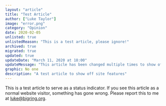 ```yaml
---
layout: "article"
title: "Test Article"
author: ["Luke Taylor"]
image: "error.png"
category: "Opinion"
date: 2020-02-05
unlisted: true
unlistedReason: "This is a test article, please ignore!"
archived: true
migrated: true
updated: true
updateDate: "March 11, 2020 at 18:00"
updateMessage: "This article has been changed multiple times to show off certain features"
graphic: No one
description: "A test article to show off site features"
---
```

This is a test article to serve as a status indicator. If you see this article as a normal website visitor, something has gone wrong. Please report this to me at [luke@bigring.org](mailto:luke@bigring.org).
